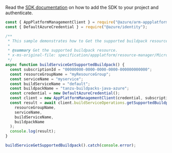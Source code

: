 Read the [SDK documentation](https://github.com/Azure/azure-sdk-for-js/blob/%40azure%2Farm-appplatform_2.0.0/sdk/appplatform/arm-appplatform/README.md) on how to add the SDK to your project and authenticate.

```javascript
const { AppPlatformManagementClient } = require("@azure/arm-appplatform");
const { DefaultAzureCredential } = require("@azure/identity");

/**
 * This sample demonstrates how to Get the supported buildpack resource.
 *
 * @summary Get the supported buildpack resource.
 * x-ms-original-file: specification/appplatform/resource-manager/Microsoft.AppPlatform/stable/2022-04-01/examples/BuildService_GetSupportedBuildpack.json
 */
async function buildServiceGetSupportedBuildpack() {
  const subscriptionId = "00000000-0000-0000-0000-000000000000";
  const resourceGroupName = "myResourceGroup";
  const serviceName = "myservice";
  const buildServiceName = "default";
  const buildpackName = "tanzu-buildpacks-java-azure";
  const credential = new DefaultAzureCredential();
  const client = new AppPlatformManagementClient(credential, subscriptionId);
  const result = await client.buildServiceOperations.getSupportedBuildpack(
    resourceGroupName,
    serviceName,
    buildServiceName,
    buildpackName
  );
  console.log(result);
}

buildServiceGetSupportedBuildpack().catch(console.error);
```
